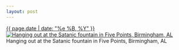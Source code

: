 ```yaml
---
layout: post
---
```


<p>
  <time><a href="/414">{{ page.date | date: "%e %B, %Y" }}</a></time>
  <a href="/414"><img src="{{ site.assets_url }}/414-640.jpg" srcset="{{ site.assets_url }}/414-1280.jpg 1280w, {{ site.assets_url }}/414-960.jpg 960w, {{ site.assets_url }}/414-640.jpg 640w, {{ site.assets_url }}/414-320.jpg 320w" sizes="(min-width: 700px) 50vw, calc(100vw - 2rem)" alt="Hanging out at the Satanic fountain in Five Points, Birmingham, AL" /></a>
  <span>Hanging out at the Satanic fountain in Five Points, Birmingham, AL</span>
</p>
